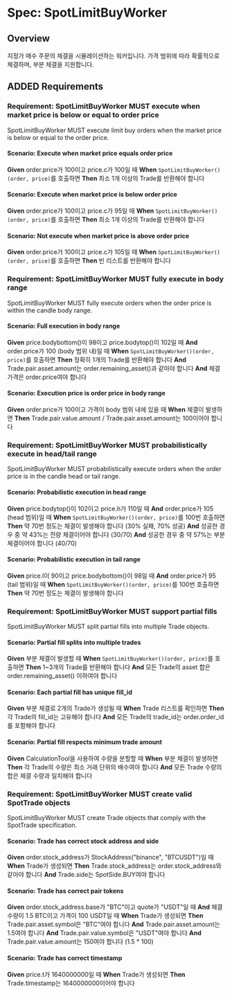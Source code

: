 # Spec: SpotLimitBuyWorker

## Overview

지정가 매수 주문의 체결을 시뮬레이션하는 워커입니다. 가격 범위에 따라 확률적으로 체결하며, 부분 체결을 지원합니다.

## ADDED Requirements

### Requirement: SpotLimitBuyWorker MUST execute when market price is below or equal to order price

SpotLimitBuyWorker MUST execute limit buy orders when the market price is below or equal to the order price.

#### Scenario: Execute when market price equals order price

**Given** order.price가 100이고 price.c가 100일 때
**When** `SpotLimitBuyWorker()(order, price)`를 호출하면
**Then** 최소 1개 이상의 Trade를 반환해야 합니다

#### Scenario: Execute when market price is below order price

**Given** order.price가 100이고 price.c가 95일 때
**When** `SpotLimitBuyWorker()(order, price)`를 호출하면
**Then** 최소 1개 이상의 Trade를 반환해야 합니다

#### Scenario: Not execute when market price is above order price

**Given** order.price가 100이고 price.c가 105일 때
**When** `SpotLimitBuyWorker()(order, price)`를 호출하면
**Then** 빈 리스트를 반환해야 합니다

### Requirement: SpotLimitBuyWorker MUST fully execute in body range

SpotLimitBuyWorker MUST fully execute orders when the order price is within the candle body range.

#### Scenario: Full execution in body range

**Given** price.bodybottom()이 98이고 price.bodytop()이 102일 때
**And** order.price가 100 (body 범위 내)일 때
**When** `SpotLimitBuyWorker()(order, price)`를 호출하면
**Then** 정확히 1개의 Trade를 반환해야 합니다
**And** Trade.pair.asset.amount는 order.remaining_asset()과 같아야 합니다
**And** 체결 가격은 order.price여야 합니다

#### Scenario: Execution price is order price in body range

**Given** order.price가 100이고 가격이 body 범위 내에 있을 때
**When** 체결이 발생하면
**Then** Trade.pair.value.amount / Trade.pair.asset.amount는 100이어야 합니다

### Requirement: SpotLimitBuyWorker MUST probabilistically execute in head/tail range

SpotLimitBuyWorker MUST probabilistically execute orders when the order price is in the candle head or tail range.

#### Scenario: Probabilistic execution in head range

**Given** price.bodytop()이 102이고 price.h가 110일 때
**And** order.price가 105 (head 범위)일 때
**When** `SpotLimitBuyWorker()(order, price)`를 100번 호출하면
**Then** 약 70번 정도는 체결이 발생해야 합니다 (30% 실패, 70% 성공)
**And** 성공한 경우 중 약 43%는 전량 체결이어야 합니다 (30/70)
**And** 성공한 경우 중 약 57%는 부분 체결이어야 합니다 (40/70)

#### Scenario: Probabilistic execution in tail range

**Given** price.l이 90이고 price.bodybottom()이 98일 때
**And** order.price가 95 (tail 범위)일 때
**When** `SpotLimitBuyWorker()(order, price)`를 100번 호출하면
**Then** 약 70번 정도는 체결이 발생해야 합니다

### Requirement: SpotLimitBuyWorker MUST support partial fills

SpotLimitBuyWorker MUST split partial fills into multiple Trade objects.

#### Scenario: Partial fill splits into multiple trades

**Given** 부분 체결이 발생할 때
**When** `SpotLimitBuyWorker()(order, price)`를 호출하면
**Then** 1~3개의 Trade를 반환해야 합니다
**And** 모든 Trade의 asset 합은 order.remaining_asset() 이하여야 합니다

#### Scenario: Each partial fill has unique fill_id

**Given** 부분 체결로 2개의 Trade가 생성될 때
**When** Trade 리스트를 확인하면
**Then** 각 Trade의 fill_id는 고유해야 합니다
**And** 모든 Trade의 trade_id는 order.order_id를 포함해야 합니다

#### Scenario: Partial fill respects minimum trade amount

**Given** CalculationTool을 사용하여 수량을 분할할 때
**When** 부분 체결이 발생하면
**Then** 각 Trade의 수량은 최소 거래 단위의 배수여야 합니다
**And** 모든 Trade 수량의 합은 체결 수량과 일치해야 합니다

### Requirement: SpotLimitBuyWorker MUST create valid SpotTrade objects

SpotLimitBuyWorker MUST create Trade objects that comply with the SpotTrade specification.

#### Scenario: Trade has correct stock address and side

**Given** order.stock_address가 StockAddress("binance", "BTCUSDT")일 때
**When** Trade가 생성되면
**Then** Trade.stock_address는 order.stock_address와 같아야 합니다
**And** Trade.side는 SpotSide.BUY여야 합니다

#### Scenario: Trade has correct pair tokens

**Given** order.stock_address.base가 "BTC"이고 quote가 "USDT"일 때
**And** 체결 수량이 1.5 BTC이고 가격이 100 USDT일 때
**When** Trade가 생성되면
**Then** Trade.pair.asset.symbol은 "BTC"여야 합니다
**And** Trade.pair.asset.amount는 1.5여야 합니다
**And** Trade.pair.value.symbol은 "USDT"여야 합니다
**And** Trade.pair.value.amount는 150여야 합니다 (1.5 * 100)

#### Scenario: Trade has correct timestamp

**Given** price.t가 1640000000일 때
**When** Trade가 생성되면
**Then** Trade.timestamp는 1640000000이어야 합니다
